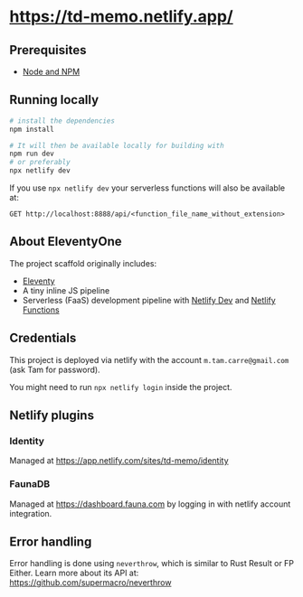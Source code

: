 # https://td-memo.netlify.app/

## Prerequisites

- [Node and NPM](https://nodejs.org/)

## Running locally

```bash
# install the dependencies
npm install

# It will then be available locally for building with
npm run dev
# or preferably
npx netlify dev
```

If you use `npx netlify dev` your serverless functions will also be available at:

```
GET http://localhost:8888/api/<function_file_name_without_extension>
```

## About EleventyOne

The project scaffold originally includes:

- [Eleventy](https://11ty.io)
- A tiny inline JS pipeline
- Serverless (FaaS) development pipeline with [Netlify Dev](https://www.netlify.com/products/dev) and [Netlify Functions](https://www.netlify.com/products/functions)

## Credentials

This project is deployed via netlify with the account `m.tam.carre@gmail.com`
(ask Tam for password).

You might need to run `npx netlify login` inside the project.

## Netlify plugins

### Identity

Managed at https://app.netlify.com/sites/td-memo/identity

### FaunaDB

Managed at https://dashboard.fauna.com by logging in with netlify account integration.

## Error handling

Error handling is done using `neverthrow`, which is similar to
Rust Result or FP Either. Learn more about its API at:
https://github.com/supermacro/neverthrow
